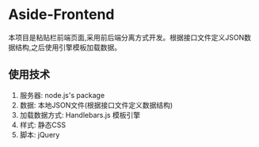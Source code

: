 # Aside-Frontend

本项目是粘贴栏前端页面,采用前后端分离方式开发。根据接口文件定义JSON数据结构,之后使用引擎模板加载数据。

## 使用技术

1. 服务器: node.js's package
2. 数据: 本地JSON文件(根据接口文件定义数据结构)
3. 加载数据方式: Handlebars.js 模板引擎
4. 样式: 静态CSS
5. 脚本: jQuery
